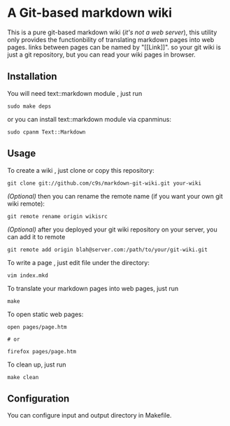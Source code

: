 
# A Git-based markdown wiki 

This is a pure git-based markdown wiki (_it's not a web server_), this utility
only provides the functionbility of translating markdown pages into web pages.
links between pages can be named by "[[Link]]". so your git wiki is just a git
repository, but you can read your wiki pages in browser.

## Installation

You will need text::markdown module , just run 

    sudo make deps

or you can install text::markdown module via cpanminus:

    sudo cpanm Text::Markdown

## Usage

To create a wiki , just clone or copy this repository:

    git clone git://github.com/c9s/markdown-git-wiki.git your-wiki

*(Optional)* then you can rename the remote name (if you want your own git wiki remote):

    git remote rename origin wikisrc

*(Optional)* after you deployed your git wiki repository on your server, you can add it to remote

    git remote add origin blah@server.com:/path/to/your/git-wiki.git

To write a page , just edit file under the directory:

    vim index.mkd

To translate your markdown pages into web pages, just run 

    make 

To open static web pages:

    open pages/page.htm

    # or
    
    firefox pages/page.htm

To clean up, just run

    make clean

## Configuration

You can configure input and output directory in Makefile.

